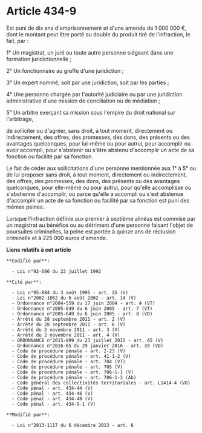 # Article 434-9

Est puni de dix ans d'emprisonnement et      d'une amende de 1 000 000 €, dont le montant peut être porté au double du
produit tiré de l'infraction, le fait, par : 

1° Un magistrat, un juré ou toute autre personne siégeant dans une formation juridictionnelle ; 

2° Un fonctionnaire au greffe d'une juridiction ; 

3° Un expert nommé, soit par une juridiction, soit par les parties ; 

4° Une personne chargée par l'autorité judiciaire ou par une juridiction administrative d'une mission de conciliation ou de
médiation ; 

5° Un arbitre exerçant sa mission sous l'empire du droit national sur l'arbitrage, 

de solliciter ou d'agréer, sans droit, à tout moment, directement ou indirectement, des offres, des promesses, des dons, des
présents ou des avantages quelconques, pour lui-même ou pour autrui, pour accomplir ou avoir accompli, pour s'abstenir ou
s'être abstenu d'accomplir un acte de sa fonction ou facilité par sa fonction. 

Le fait de céder aux sollicitations d'une personne mentionnée aux 1° à 5° ou de lui proposer sans droit, à tout moment,
directement ou indirectement, des offres, des promesses, des dons, des présents ou des avantages quelconques, pour elle-même
ou pour autrui, pour qu'elle accomplisse ou s'abstienne d'accomplir, ou parce qu'elle a accompli ou s'est abstenue
d'accomplir un acte de sa fonction ou facilité par sa fonction est puni des mêmes peines. 

Lorsque l'infraction définie aux premier à septième alinéas est commise par un magistrat au bénéfice ou au détriment d'une
personne faisant l'objet de poursuites criminelles, la peine est portée à quinze ans de réclusion criminelle et à 225 000
euros d'amende.

**Liens relatifs à cet article**

	**Codifié par**:

	  - Loi n°92-686 du 22 juillet 1992

	**Cité par**:

	  - Loi n°95-884 du 3 août 1995 - art. 25 (V)
	  - Loi n°2002-1062 du 6 août 2002 - art. 14 (V)
	  - Ordonnance n°2004-559 du 17 juin 2004 - art. 4 (VT)
	  - Ordonnance n°2005-649 du 6 juin 2005 - art. 7 (VT)
	  - Ordonnance n°2005-649 du 6 juin 2005 - art. 8 (VD)
	  - Arrêté du 28 septembre 2011 - art. 2 (V)
	  - Arrêté du 28 septembre 2011 - art. 6 (V)
	  - Arrêté du 2 novembre 2011 - art. 3 (V)
	  - Arrêté du 2 novembre 2011 - art. 4 (V)
	  - ORDONNANCE n°2015-899 du 23 juillet 2015 - art. 45 (V)
	  - Ordonnance n°2016-65 du 29 janvier 2016 - art. 39 (VD)
	  - Code de procédure pénale - art. 2-23 (V)
	  - Code de procédure pénale - art. 41-1-2 (V)
	  - Code de procédure pénale - art. 704 (VT)
	  - Code de procédure pénale - art. 705 (V)
	  - Code de procédure pénale - art. 706-1-1 (V)
	  - Code de procédure pénale - art. 706-1-3 (Ab)
	  - Code général des collectivités territoriales - art. L1414-4 (VD)
	  - Code pénal - art. 434-44 (V)
	  - Code pénal - art. 434-46 (V)
	  - Code pénal - art. 434-48 (V)
	  - Code pénal - art. 434-9-1 (V)

	**Modifié par**:

	  - Loi n°2013-1117 du 6 décembre 2013 - art. 6
